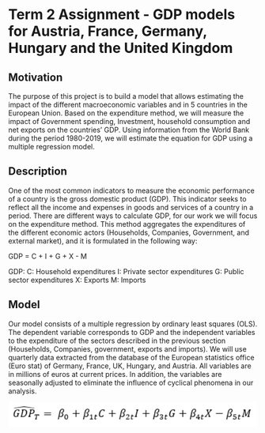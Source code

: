 # Term 2 Assignment - GDP models for Austria, France, Germany, Hungary and the United Kingdom 

## Motivation

The purpose of this project is to build a model that allows estimating the impact of the different macroeconomic variables and in 5 countries in the European Union. Based on the expenditure method, we will measure the impact of Government spending, Investment, household consumption and net exports on the countries’ GDP. Using information from the World Bank during the period 1980-2019, we will estimate the equation for GDP using a multiple regression model.

## Description

One of the most common indicators to measure the economic performance of a country is the gross domestic product (GDP). This indicator seeks to reflect all the income and expenses in goods and services of a country in a period. There are different ways to calculate GDP, for our work we will focus on the expenditure method. This method aggregates the expenditures of the different economic actors (Households, Companies, Government, and external market), and it is formulated in the following way:

GDP = C + I + G + X - M

GDP:
C: Household expenditures
I: Private sector expenditures
G: Public sector expenditures
X: Exports
M: Imports

## Model 

Our model consists of a multiple regression by ordinary least squares (OLS). The dependent variable corresponds to GDP and the independent variables to the expenditure of the sectors described in the previous section (Households, Companies, government, exports and imports). We will use quarterly data extracted from the database of the European statistics office (Euro stat) of Germany, France, UK, Hungary, and Austria. All variables are in millions of euros at current prices. In addition, the variables are seasonally adjusted to eliminate the influence of cyclical phenomena in our analysis.

<p align="center">
	<img src="png/model.PNG" alt="Regression model" width="800"/>
</p>
